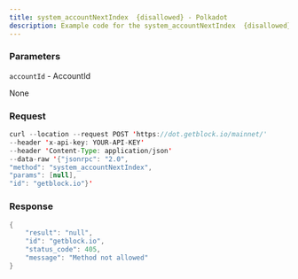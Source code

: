 ```yaml
---
title: system_accountNextIndex  {disallowed} - Polkadot
description: Example code for the system_accountNextIndex  {disallowed} json-rpc method. Сomplete guide on how to use system_accountNextIndex  {disallowed} json-rpc in GetBlock.io Web3 documentation.
---
```


### Parameters


`accountId` - AccountId

None

### Request

``` java
curl --location --request POST 'https://dot.getblock.io/mainnet/' 
--header 'x-api-key: YOUR-API-KEY' 
--header 'Content-Type: application/json' 
--data-raw '{"jsonrpc": "2.0",
"method": "system_accountNextIndex",
"params": [null],
"id": "getblock.io"}'
```

###  Response

``` java
{
    "result": "null",
    "id": "getblock.io",
    "status_code": 405,
    "message": "Method not allowed"
}
```

